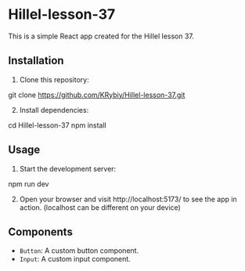 # Hillel-lesson-37

This is a simple React app created for the Hillel lesson 37.

## Installation

1. Clone this repository:

git clone https://github.com/KRybiy/Hillel-lesson-37.git


2. Install dependencies:

cd Hillel-lesson-37 npm install


## Usage

1. Start the development server:

npm run dev


2. Open your browser and visit http://localhost:5173/ to see the app in action. (localhost can be different on your device)

## Components

- `Button`: A custom button component.
- `Input`: A custom input component.


